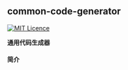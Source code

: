 ## common-code-generator  
[![MIT Licence](https://badges.frapsoft.com/os/mit/mit.svg?v=103)](https://opensource.org/licenses/mit-license.php) 

**通用代码生成器**

#### 简介







